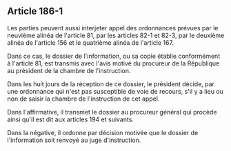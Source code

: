 Article 186-1
----
Les parties peuvent aussi interjeter appel des ordonnances prévues par le
neuvième alinéa de l'article 81, par les articles 82-1 et 82-3, par le deuxième
alinéa de l'article 156 et le quatrième alinéa de l'article 167.

Dans ce cas, le dossier de l'information, ou sa copie établie conformément à
l'article 81, est transmis avec l'avis motivé du procureur de la République au
président de la chambre de l'instruction.

Dans les huit jours de la réception de ce dossier, le président décide, par une
ordonnance qui n'est pas susceptible de voie de recours, s'il y a lieu ou non de
saisir la chambre de l'instruction de cet appel.

Dans l'affirmative, il transmet le dossier au procureur général qui procède
ainsi qu'il est dit aux articles 194 et suivants.

Dans la négative, il ordonne par décision motivée que le dossier de
l'information soit renvoyé au juge d'instruction.
